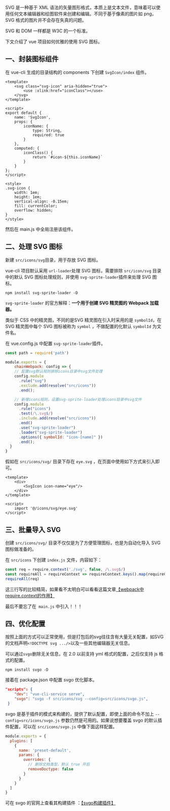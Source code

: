 

SVG 是一种基于 XML 语法的矢量图形格式，本质上是文本文件，意味着可以使用任何文本编辑器和绘图软件来创建和编辑。不同于基于像素的图片如 png，SVG 格式的图片并不会存在失真的问题。

SVG 和 DOM 一样都是 W3C 的一个标准。

下文介绍了 vue 项目如何优雅的使用 SVG 图标。

## 一、封装图标组件

在 vue-cli 生成的目录结构的 components 下创建 `SvgIcon/index` 组件。

```vue
<template>
    <svg class="svg-icon" aria-hidden="true">
        <use :xlink:href="iconClass"></use>
    </svg>
</template>

<script>
export default {
    name: 'SvgIcon',
    props: {
        iconName: {
            type: String,
            required: true
        }
    },
    computed: {
        iconClass() {
            return `#icon-${this.iconName}`
        }
    }
};
</script>

<style>
.svg-icon {
    width: 1em;
    height: 1em;
    vertical-align: -0.15em;
    fill: currentColor;
    overflow: hidden;
}
</style>
```

然后在 main.js 中全局注册该组件。

## 二、处理 SVG 图标

新建 `src/icons/svg`目录，用于存放 SVG 图标。

vue-cli 项目默认采用 `url-loader`处理 SVG 图标，需要排除 `src/icon/svg` 目录中的默认 SVG 图标处理规则，并使用 `svg-sprite-loader`插件来处理 SVG 图标。

```shell
npm install svg-sprite-loader -D
```

`svg-sprite-loader` 的官方解释：**一个用于创建 SVG 精灵图的 Webpack 加载器。**

类似于 CSS 中的精灵图，不同的是SVG 精灵图在引入时采用的是 `symbolId`，在 SVG 精灵图中每个 SVG 图标被称为 `symbol` ，不做配置的化默认 `symbolId` 为文件名。

在 vue.config.js 中配置 `svg-sprite-loader`插件。

```javascript
const path = require('path')

module.exports = {
    chainWebpack: config => {
    // 配置svg默认规则排除icons目录中svg文件处理
    config.module
      .rule("svg")
      .exclude.add(resolve("src/icons"))
      .end();

    // 新增icons规则，设置svg-sprite-loader处理icons目录中svg文件
    config.module
      .rule("icons")
      .test(/\.svg$/)
      .include.add(resolve("src/icons"))
      .end()
      .use("svg-sprite-loader")
      .loader("svg-sprite-loader")
      .options({ symbolId: "icon-[name]" })
      .end();
  }
}
```

假如在 `src/icons/svg/` 目录下存在 `eye.svg` ，在页面中使用如下方式来引入即可。

```vue
<template>
	<div>
        <SvgIcon icon-name="eye"/>
    </div>
</template>

<script>
    import '@/icons/svg/eye.svg'
</script>
```

## 三、批量导入 SVG

创建 `src/icons/svg/` 目录不仅仅是为了方便管理图标，也是为自动化导入 SVG 图标做准备的。

在 `src/icons` 下创建 `index.js` 文件，内容如下：

```javascript
const req = require.context('./svg', false, /\.svg$/)
const requireAll = requireContext => requireContext.keys().map(requireContext)
requireAll(req)
```

这三行写的比较精简，如果看不太明白可以看看这篇文章[【webpack中require.context的作用】](https://zhuanlan.zhihu.com/p/59564277)

最后不要忘了在` main.js` 中引入！！！

## 四、优化配置

按照上面的方式可以正常使用，但是打包后的svg往往含有大量无关配置，如SVG的文档声明`<!DOCTYPE svg .../>`以及一些其他编辑器无关信息。

可以通过`svgo`删除无关信息，在 2.0 以前支持 yml 格式的配置，之后仅支持 js 格式的配置。

```shell
npm install svgo -D
```

接着在 package.json 中配置 svgo 优化脚本。

```json
"scripts": {
    "dev": "vue-cli-service serve",
    "svgo": "svgo -f src/icons/svg --config=src/icons/svgo.js",
 }
```

svgo 是基于插件的模式来构建的，提供了默认配置，即使上面的命令不加上 `--config=src/icons/svgo.js` 参数仍然是可用的。如果说想要覆盖 svgo 的默认插件配置，可以在 `src/icons/svgo.js` 中像下面这样配置。

```javascript
module.exports = {
  plugins: [
    {
      name: 'preset-default',
      params: {
        overrides: {
          // 删除文档类型，默认 true 开启
          removeDoctype: false
        }
      }
    }
  ]
}
```

可在 svgo 的官网上查看其构建插件 ：[【svgo构建插件】](https://github.com/svg/svgo#built-in-plugins)
